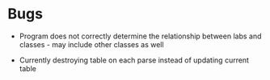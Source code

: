 # Bugs

* Program does not correctly determine the relationship
between labs and classes - may include other classes as well

* Currently destroying table on each parse instead of updating
current table
